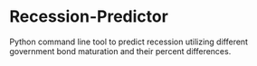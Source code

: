 # Recession-Predictor
Python command line tool to predict recession utilizing different government bond maturation and their percent differences.
